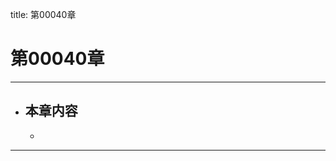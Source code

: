 title: 第00040章
# 第00040章
-------------------------------------------------
- 本章内容
    - 
    - 
-------------------------------------------------
